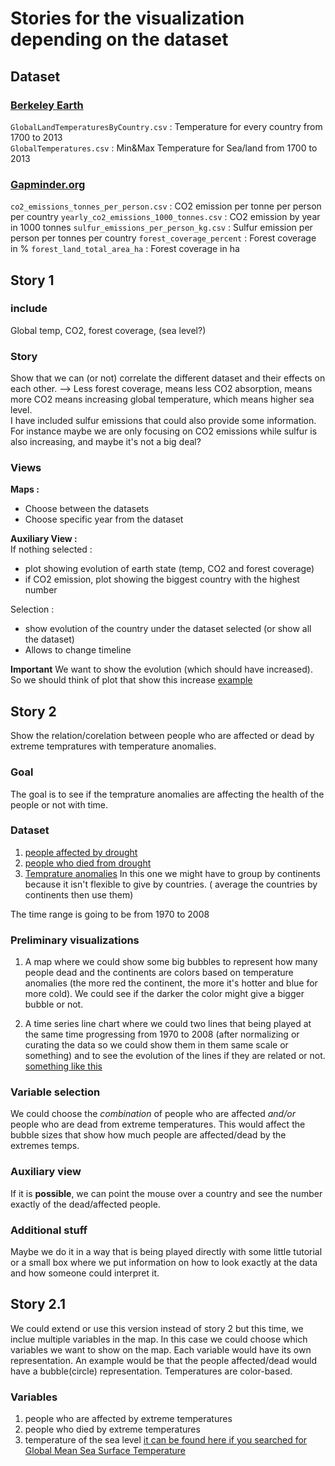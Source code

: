 # Stories for the visualization depending on the dataset

## Dataset
### [Berkeley Earth](https://www.kaggle.com/berkeleyearth/climate-change-earth-surface-temperature-data/version/2) 
`GlobalLandTemperaturesByCountry.csv` : Temperature for every country from 1700 to 2013  
`GlobalTemperatures.csv` : Min&Max Temperature for Sea/land from 1700 to 2013

### [Gapminder.org](https://www.gapminder.org/data/?fbclid=IwAR0X_u7_UY8mcXPHC1hP2esrgkFCVh6wGexF19ys-anB0EBAcVQl1EiDqzk)
`co2_emissions_tonnes_per_person.csv` : CO2 emission per tonne per person per country
`yearly_co2_emissions_1000_tonnes.csv` : CO2 emission by year in 1000 tonnes
`sulfur_emissions_per_person_kg.csv` : Sulfur emission per person per tonnes per country
`forest_coverage_percent` : Forest coverage in %
`forest_land_total_area_ha` : Forest coverage in ha

## Story 1
### include
Global temp, CO2, forest coverage, (sea level?)

### Story
Show that we can (or not) correlate the different dataset and their effects on each other.
--> Less forest coverage, means less CO2 absorption, means more CO2 means increasing global temperature, which means higher sea level.  
I have included sulfur emissions that could also provide some information. For instance maybe we are only focusing on CO2 emissions while sulfur is also increasing, and maybe it's not a big deal?

### Views
**Maps :**
* Choose between the datasets
* Choose specific year from the dataset

**Auxiliary View :**  
If nothing selected :
* plot showing evolution of earth state (temp, CO2 and forest coverage)
* if CO2 emission, plot showing the biggest country with the highest number

Selection :
* show evolution of the country under the dataset selected (or show all the dataset)
* Allows to change timeline

**Important** We want to show the evolution (which should have increased). So we should think of plot that show this increase [example](https://earthobservatory.nasa.gov/blogs/earthmatters/wp-content/uploads/sites/5/2016/09/tempanoms_gis_august2016.gif?fbclid=IwAR0tz1iMnYRRTBYsMDcHajjjNgSgJnbA9LsyQ-glglA33bW7tArPRDTEFVM)

## Story 2

Show the relation/corelation between people who are affected or dead by extreme tempratures with temperature anomalies.

### Goal

The goal is to see if the temprature anomalies are affecting the health of the people or not with time.

### Dataset

1. [people affected by drought](https://www.gapminder.org/data/?fbclid=IwAR0X_u7_UY8mcXPHC1hP2esrgkFCVh6wGexF19ys-anB0EBAcVQl1EiDqzk)
2. [people who died from drought](https://www.gapminder.org/data/?fbclid=IwAR0X_u7_UY8mcXPHC1hP2esrgkFCVh6wGexF19ys-anB0EBAcVQl1EiDqzk)
3. [Temprature anomalies](https://www.ncdc.noaa.gov/cag/global/time-series/globe/land/1/3/1880-2019) In this one we might have to group by continents because it isn't flexible to give by countries. ( average the countries by continents then use them)

The time range is going to be from 1970 to 2008


### Preliminary visualizations 

1. A map where we could show some big bubbles to represent how many people dead and the continents are colors based on temperature anomalies (the more red the continent, the more it's hotter and blue for more cold). We could see if the darker the color might give a bigger bubble or not.

2. A time series line chart where we could two lines that being played at the same time progressing from 1970 to 2008 (after normalizing or curating the data so we could show them in them same scale or something) and to see the evolution of the lines if they are related or not. [something like this](https://www.bloomberg.com/graphics/2015-whats-warming-the-world/)

### Variable selection

We could choose the *combination* of people who are affected *and/or* people who are dead from extreme temperatures. This would affect the bubble sizes that show how much people are affected/dead by the extremes temps.

### Auxiliary view

If it is **possible**, we can point the mouse over a country and see the number exactly of the dead/affected people.

### Additional stuff

Maybe we do it in a way that is being played directly with some little tutorial or a small box where we put information on how to look exactly at the data and how someone could interpret it.


## Story 2.1

We could extend or use this version instead of story 2 but this time, we inclue multiple variables in the map. In this case we could choose which variables we want to show on the map. Each variable would have its own representation. An example would be that the people affected/dead would have a bubble(circle) representation. Temperatures are color-based.

### Variables

1. people who are affected by extreme temperatures
2. people who died by extreme temperatures
3. temperature of the sea level [it can be found here if you searched for Global Mean Sea Surface Temperature ](http://geodata.grid.unep.ch)
